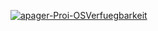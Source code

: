 <a href="https://ibb.co/4WV9jw8"><img src="https://i.ibb.co/sjVkFpK/apager-Proi-OSVerfuegbarkeit.png" alt="apager-Proi-OSVerfuegbarkeit" border="0"></a>
